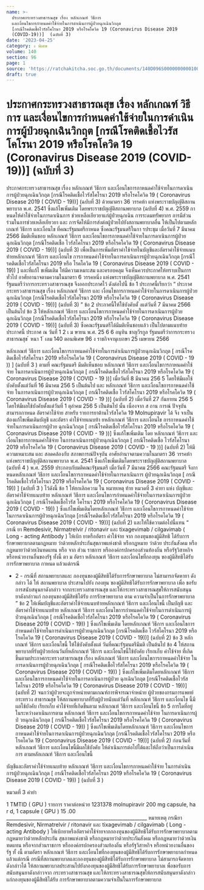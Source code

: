 ```yaml
---
name: >-
  ประกาศกระทรวงสาธารณสุข เรื่อง หลักเกณฑ์ วิธีการ
  และเงื่อนไขการกำหนดค่าใช้จ่ายในการดำเนินการผู้ป่วยฉุกเฉินวิกฤต
  [กรณีโรคติดเชื้อไวรัสโคโรนา 2019 หรือโรคโควิด 19 (Coronavirus Disease 2019
  (COVID-19))]  (ฉบับที่ 3)
date: '2023-04-25'
category: ง พิเศษ
volume: 140
section: 96
page: 1
source: 'https://ratchakitcha.soc.go.th/documents/140D096S0000000000100.pdf'
draft: true
---
```


# ประกาศกระทรวงสาธารณสุข เรื่อง หลักเกณฑ์ วิธีการ และเงื่อนไขการกำหนดค่าใช้จ่ายในการดำเนินการผู้ป่วยฉุกเฉินวิกฤต [กรณีโรคติดเชื้อไวรัสโคโรนา 2019 หรือโรคโควิด 19 (Coronavirus Disease 2019 (COVID-19))]  (ฉบับที่ 3)

ประกาศกระทรวงสาธารณสุข เรื่อง หลักเกณฑ์ วิธีการ และเงื่อนไขการกาหนดค่าใช้จ่ายในการดาเนินการผู้ป่วยฉุกเฉินวิกฤต [กรณีโรคติดเชื้อไวรัสโคโรนา 2019 หรือโรคโควิด 19 ( Coronavirus Disease 2019 ( COVID - 19))] (ฉบับที่ 3) ด้วยมาตรา 36 วรรคห้า แห่งพระราชบัญญัติสถานพยาบาล พ.ศ. 2541 ซึ่งแก้ไขเพิ่มเติม โดยพระราชบัญญัติสถานพยาบาล (ฉบับที่ 4) พ.ศ. 2559 กาหนดให้ค่าใช้จ่ายในการดาเนินการ ช่วยเหลือเยียวยาแก่ผู้ป่วยฉุกเฉิน การระดมทรัพยากร การมีส่วนร่วมในการช่วยเหลือเยียวยา และ การจัดให้มีการส่งต่อผู้ป่วยไปยังสถานพยาบาลอื่น ให้เป็นไปตามหลักเกณฑ์ วิธีการ และเงื่อนไข ที่คณะรัฐมนตรีกาหนด ซึ่งคณะรัฐมนตรีในกา รประชุม เมื่อวันที่ 7 มีนาคม 2566 มีมติเห็นชอบ หลักเกณฑ์ วิธีการ และเงื่อนไขการกาหนดค่าใช้จ่ายในการดาเนินการผู้ป่วยฉุกเฉินวิกฤต [กรณีโรคติดเชื้อ ไวรัสโคโรนา 2019 หรือโรคโควิด 19 ( Coronavirus Disease 2019 ( COVID - 19))] (ฉบับที่ 3) เพื่อเป็นการเพิ่มอัตราค่าใช้จ่ายในบัญชีและอัตราค่าใช้จ่ายแนบท้ายหลักเกณฑ์ วิธีการ และเงื่อนไข การกาหนดค่าใช้จ่ายในการดาเนินการผู้ป่วยฉุกเฉินวิกฤต [กรณีโ รคติดเชื้อไวรัสโคโรนา 2019 หรือ โรคโควิด 19 ( Coronavirus Disease 2019 ( COVID - 19)) ] และที่แก้ไ ขเพิ่มเติม ให้มีความเหมาะสม และครอบคลุม จึงเห็นควรประกาศให้ทราบเป็นการทั่วไป อาศัยอานาจตามความในมาตรา 6 วรรคหนึ่ง แห่งพระราชบัญญัติสถานพยาบาล พ.ศ. 2541 รัฐมนตรีว่าการกระทรวงสาธารณสุข จึงออกประกาศไว้ ดังต่อไปนี้ ข้อ 1 ประกาศนี้เรียกว่า “ ประกาศกระทรวงสาธารณสุข เรื่อง หลักเกณฑ์ วิธีการ และ เงื่อนไขการกาหนดค่าใช้จ่ายในการดาเนินการผู้ป่วยฉุกเฉินวิกฤต [กรณีโรคติดเชื้อไวรัสโคโรนา 2019 หรือโรคโควิด 19 ( Coronavirus Disease 2019 ( COVID - 19))] (ฉบับที่ 3) ” ข้อ 2 ประกาศนี้ให้ใช้บังคับตั้ งแต่วันที่ 7 มีนาคม 2566 เป็นต้นไป ข้อ 3 ให้หลักเกณฑ์ วิธีการ และเงื่อนไขการกาหนดค่าใช้จ่ายในการดาเนินการผู้ป่วย ฉุกเฉินวิกฤต [กรณีโรคติดเชื้อไวรัสโคโรนา 2019 หรือโรคโควิด 19 ( Coronavirus Disease 2019 ( COVID - 19))] (ฉบับที่ 3) ซึ่งคณะรัฐมนตรีได้มีมติเห็นชอบแล้ว เป็นไปตามแนบท้ายประกาศนี้ ประกาศ ณ วันที่ 1 2 เ ม ษายน พ.ศ. 25 6 6 อนุทิน ชาญวีรกูล รัฐมนตรีว่าการกระทรวงสาธารณสุข ้ หนา 1 ่ เลม 140 ตอนพิเศษ 96 ง ราชกิจจานุเบกษา 25 เมษายน 2566

หลักเกณฑ์ วิธีการ และเงื่อนไขการกาหนดค่าใช้จ่ายในการดำเนินการผู้ป่วยฉุกเฉินวิกฤต [ กรณีโรคติดเชื้อไวรัสโคโรนา 2019 หรือโรคโควิด 19 ( Coronavirus Disease 2019 ( COVID - 19 )) ] (ฉบับที่ 3 ) ตามที่ คณะรัฐมนตรี มีมติเห็นชอบ หลักเกณฑ์ วิธีการ และเงื่อนไขการกาหนดค่าใช้จ่าย ในการดาเนินการผู้ป่วยฉุกเฉินวิกฤต [ กรณีโรคติดเชื้อไวรัสโคโรนา 2019 หรือโรคโควิด 19 ( Coronavirus Disease 2019 ( COVID - 19 ))] เมื่อวันที่ 8 มีนาคม 256 5 โดยให้มีผลใช้บังคับตั้งแต่วันที่ 16 มีนาคม 256 5 เป็นต้นไป และ หลักเกณฑ์ วิธีการ และเงื่อนไขการกาหนดค่าใช้จ่าย ในการดาเนินการผู้ป่วยฉุกเฉินวิกฤต [ กรณีโรคติดเชื้อ ไวรัสโคโรนา 2019 หรือโรคโควิด 19 ( Coronavirus Disease 2019 ( COVID - 19 ))] (ฉบับที่ 2) เมื่อวันที่ 27 กันยายน 256 5 โดยให้มีผลใช้บังคับตั้งแต่วันที่ 1 ตุลำคม 256 5 เป็นต้นไป นั้น เนื่องจาก ส ถาน การณ์ ปัจจุบัน สามารถกาหนด อัตราค่าใช้จ่าย สาหรับ รายการยาต้านไวรัสโควิด 19 Molnupiravir ได้ จึง จาเป็นต้องแก้ไขเพิ่มเติมบัญชี และอัตรา ค่าใช้จ่ายแนบท้า ยหลักเกณฑ์ วิธีการ และเงื่อนไข การกาหนดค่าใช้จ่ายในการดาเนินการผู้ป่วย ฉุกเฉินวิกฤต [ กรณีโรคติดเชื้อไวรัสโคโรนา 2019 หรือโรคโควิด 19 ( Coronavirus Disease 2019 ( COVID - 19 ))] ซึ่งแก้ไขเพิ่มเติม โดย หลักเกณฑ์ วิธีการ และเงื่อนไขการกาหนดค่าใช้จ่าย ในการดาเนินการผู้ป่วยฉุกเฉินวิกฤต [ กรณีโรคติดเชื้อ ไวรัสโคโรนา 2019 หรือโรคโควิด 19 ( Coronavirus Disease 2019 ( COVID - 19 ))] (ฉบับที่ 2) ให้มีความเหมาะสม และ สอดคล้องกับ สภาพการณ์ปัจจุบัน อาศัยอำนาจตามความในมาตรา 36 วรรคห้า แห่งพระราชบัญญัติสถานพยาบาล พ.ศ. 2541 ซึ่งแก้ไขเพิ่มเติมโดยพระราชบัญญัติสถานพยาบาล (ฉบับที่ 4 ) พ.ศ. 2559 ประกอบกับมติคณะรัฐมนตรี เมื่อวันที่ 7 มีนาคม 2566 คณะรัฐมนตรี จึงกาหนดหลักเกณฑ์ วิธีการ และเงื่อนไขการกาหนดค่าใช้จ่ายในการดาเนินการ ผู้ป่วยฉุกเฉินวิกฤต [ กรณีโรคติดเชื้อไวรัสโคโรนา 2019 หรือโรคโควิด 19 ( Coronavirus Disease 2019 ( COVID - 19)) ] (ฉบับที่ 3 ) ไว้ดังนี้ ข้อ 1 ให้ยกเลิกความ ใน หมายเหตุ ท้าย หมวดที่ 3 ค่ายา แห่ง บัญชีและอัตราค่าใช้จ่ายแนบท้าย หลักเกณฑ์ วิธีการ และเงื่อนไขการกำหนดค่าใช้จ่ายในการดาเนินการผู้ป่วยฉุกเฉินวิกฤต [ กรณีโรคติดเชื้อไวรัส โคโรนา 2019 หรือโรคโควิด 19 ( Coronavirus Disease 2019 ( COVID - 19)) ] ซึ่งแก้ไขเพิ่มเติมโดยหลักเกณฑ์ วิธีการ และเงื่อนไขการกาหนดค่าใช้จ่ายในการดาเนินการผู้ป่วยฉุกเฉินวิกฤต [กรณีโรคติดเชื้อไวรัสโคโรนา 2019 หรือโรคโควิด 19 ( Coronavirus Disease 2019 ( COVID - 19))] (ฉบับที่ 2) และให้ใช้ความต่อไปนี้แทน “ กรณี ยา Remdesivir, Nirmatrelvir / ritonavir และ tixagevimab / cilgavimab ( Long - acting Antibody ) ให้เบิก ยาหรืออัตรา ค่าใช้จ่าย จาก กองทุนของผู้มีสิทธิ ได้รับการรักษาพยาบาลตามกฎหมาย ว่าด้วยหลักประกันสุขภาพแห่งชาติ หรือกฎหมาย ว่าด้วย ประกันสังคม หรือกฎหมายว่าด้วยเงินทดแทน หรือ จาก ส่วน ราชการ หรือองค์กรปกครองส่วนท้องถิ่น หรือรัฐวิสาหกิจ หรือหน่วยงานอื่นของรัฐ ทั้งนี้ ตา ม อัตรา หลักเกณฑ์ วิธีการ และเงื่อนไขที่กองทุน ของผู้มีสิทธิได้รับการรักษาพยาบาล กาหนด แล้วแต่กรณี

- 2 - กรณีที่ สถานพยาบาลและ กองทุนของผู้มีสิทธิได้รับการรักษาพยาบาล ไม่สามารถจัดหายา ดังกล่าว ได้ ให้ สถานพยาบาล ประสานไปยัง กองทุน ของผู้มีสิทธิได้รับการรักษาพยาบาล เพื่อ ขอรับการสนับสนุนยาดังกล่าว จากกระทรวงสาธารณสุข และให้กระทรวงสาธารณสุขให้การสนับสนุน ยาดังกล่าวแก่ กองทุนของผู้มีสิทธิได้รับ การรักษาพยาบาล ตาม ความจำเป็นในการรักษาพยาบาล ” ข้อ 2 ให้เพิ่มบัญชีและอัตราค่าใช้จ่ายแนบท้ายหลักเกณฑ์ วิธีการ และเงื่อนไขนี้ เป็นบัญชี และอัตราค่าใช้จ่ายแนบท้าย หลักเกณฑ์ วิธีการ และเงื่อนไขการกำหนดค่าใช้จ่ายในการดำเนินการผู้ป่วยฉุกเฉินวิกฤต [ กรณีโรคติดเชื้อไวรัสโคโรนา 2019 หรือโรคโควิด 19 ( Coronavirus Disease 2019 ( COVID - 19)) ] ซึ่งแก้ไขเพิ่มเติม โดยหลักเกณฑ์ วิธีการ และเงื่อนไขการกำหนดค่าใช้จ่ายในการดำเนินการผู้ป่วยฉุกเฉินวิกฤต [กรณีโรคติดเชื้อ ไวรัสโคโรนา 2019 หรือโรคโควิด 19 ( Coronavirus Disease 2019 ( COVID - 19))] (ฉบับที่ 2) ข้อ 3 หลักเกณฑ์ วิธีการ และเงื่อนไขนี้ ให้ใช้บังคับตั้งแต่ วันที่คณะรัฐมนตรีมีมติ เป็นต้นไป ข้อ 4 ให้สถานพยาบาลที่รับผู้ป่วยก่อนวันที่หลักเกณฑ์ วิธีการ และเงื่อนไขนี้ใช้บังคับ เรียกเก็บ ค่าใช้จ่าย ที่เกิดขึ้นตามประกาศกระทรวงสาธารณสุข เรื่อง หลักเกณฑ์ วิธีการ และเงื่อนไขการกาหนดค่าใช้จ่าย ใน การดาเนินการผู้ป่วยฉุกเฉินวิกฤต [ กรณีโรคติดเชื้อไวรัสโคโรนา 2019 หรือโรคโควิด 19 ( Coronavirus Disease 2019 ( COVID - 19)) ] ซึ่งแก้ไขเพิ่มเติมโดยหลักเกณฑ์ วิธีการ และเงื่อนไขการกาหนดค่าใช้จ่ายในการดาเนินการผู้ป่วย ฉุกเฉินวิกฤต [กรณีโรคติดเชื้อไวรัสโคโรนา 2019 หรือโรคโควิด 19 ( Coronavirus Disease 2019 ( COVID - 19))] (ฉบับที่ 2) จนกว่าผู้ป่วยจะถูกจำหน่ายตามเกณฑ์การพิจารณาจำหน่าย ผู้ป่วยของกรมการแพทย์ กระทรวง สาธารณสุข ให้สถานพยาบาลที่รับผู้ป่วยนับแต่วันที่ หลักเกณฑ์ วิธีการ และเงื่อนไข นี้มีผลใช้บังคับ เรียกเก็บ ค่าใช้จ่ายที่เกิดขึ้นตาม หลักเกณฑ์ วิธีการ และเงื่อนไขนี้ ข้อ 5 การใดที่อยู่ในระหว่างดาเนินการตาม หลักเกณฑ์ วิธีการ และเงื่อนไขการกาหนดค่าใช้จ่าย ในการดาเนินการผู้ป่ วยฉุกเฉินวิกฤต [ กรณีโรคติดเชื้อไวรัสโคโรนา 2019 หรือโรคโควิด 19 ( Coronavirus Disease 2019 ( COVID - 19)) ] ซึ่งแก้ไขเพิ่มเติมโดยหลักเกณฑ์ วิธีการ และเงื่อนไขการกาหนดค่าใช้จ่ายในการดาเนินการผู้ป่วยฉุกเฉินวิกฤต [กรณีโรคติดเชื้อไวรัสโคโรนา 2019 หรือโรคโควิด 19 ( Coronavirus Disease 2019 ( COVID - 19))] (ฉบับที่ 2) ก่อนวันที่หลักเกณฑ์ วิธีการ และเงื่อนไขนี้มีผลใช้บังคับ ให้ดำเนินการต่อไปได้และให้ถือว่าเป็นการดำเนินการ ตามหลักเกณฑ์ วิธีการ และเงื่อนไขนี้

บัญชีและอัตราค่าใช้จ่ายแนบท้าย หลักเกณฑ์ วิธีการ และเงื่อนไขการกาหนดค่าใช้จ่าย ในการดำเนินการผู้ป่วยฉุกเฉินวิกฤต [ กรณีโรคติดเชื้อไวรัสโคโรนา 2019 หรือโรคโควิด 19 ( Coronavirus Disease 2019 ( COVID - 19)) ] (ฉบับที่ 3 )

หมวดที่ 3 ค่ายำ

1 TMTID ( GPU ) รายการ ราคาต่อหน่วย 1231378 molnupiravir 200 mg capsule, ha r d, 1 capsule ( GPU ) 15 .00 __________________________________________________________ หมายเหตุ กรณียา Remdesivir, Nirmatrelvir / ritonavir และ tixagevimab / cilgavimab ( Long - acting Antibody ) ให้เบิกยาหรืออัตราค่าใช้จ่ายจากกองทุนของผู้มีสิทธิได้รับการรักษาพยาบาลตามกฎหมายว่าด้วยหลักประกัน สุขภาพแห่งชาติ หรือกฎหมายว่าด้วยประกันสังคม หรือกฎหมายว่าด้วยเงินทดแทน หรือจากส่วนราชการ หรือองค์กรปกครองส่วนท้องถิ่น หรือรัฐวิสาหกิจ หรือหน่วยงานอื่นของรัฐ ทั้ งนี้ ตามอัตรา หลักเกณฑ์ วิธีการ และเงื่อนไขที่กองทุนของผู้มีสิทธิได้รับการรักษาพยาบาลกำหนด แล้วแต่กรณี กรณีที่สถานพยาบาลและกองทุนของผู้มีสิทธิได้รับการรักษาพยาบาล ไม่สามารถจัดหายาดังกล่าวได้ ให้สถานพยาบาลประสานไปยังกองทุนของผู้มีสิทธิได้รับการรักษาพยาบาลเ พื่อขอรับการสนับสนุนยาดังกล่าวจาก กระทรวงสาธารณสุข และให้กระทรวงสาธารณสุขให้การสนับสนุนยาดังกล่าวแก่กองทุนของผู้มีสิทธิได้รับ การรักษาพยาบาลตามความจำเป็นในการรักษาพยาบาล
